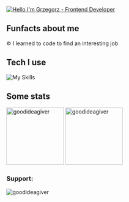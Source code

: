 [![Hello I'm Grzegorz - Frontend Developer](https://readme-typing-svg.demolab.com?font=Fira+Code&size=19&pause=1000&color=A66FFF&center=true&vCenter=true&width=435&lines=Hello+I'm+Grzegorz+-+Frontend+Developer)](https://git.io/typing-svg)

## Funfacts about me

⚙ I learned to code to find an interesting job


## Tech I use

![My Skills](https://skillicons.dev/icons?i=git,github,javascript,html,css,react)


## Some stats

<span>
<img  height="150px" src="https://github-readme-stats.vercel.app/api/top-langs?username=reddeusdev&show_icons=true&locale=en&layout=compact&theme=transparent" alt="goodideagiver" /> 
</span>
<span>
<img height="150px" src="https://github-readme-stats.vercel.app/api?username=reddeusdev&show_icons=true&locale=en&theme=transparent" alt="goodideagiver" />
</span>

<h3 align="left">Support:</h3>
<p align="left"> <img src="https://komarev.com/ghpvc/?username=reddeusdev&label=Profile%20views&color=0e75b6&style=flat" alt="goodideagiver" /> </p>
